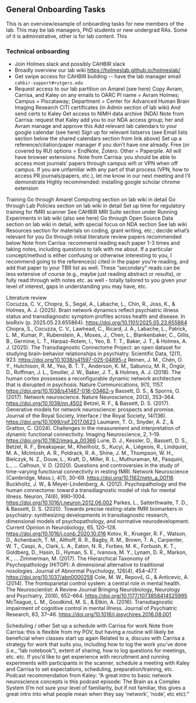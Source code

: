 ## General Onboarding Tasks
This is an overview/example of onboarding tasks for new members of the lab. This may be lab managers, PhD students or new undergrad RAs. Some of it is administrative, other is for lab content. This 



### Technical onboarding
- Join Holmes slack and possibly CAHBIR slack
- Broadly overview our lab wiki https://holmeslab.github.io/holmeslab/
- Get swipe access for CAHBIR building -- have the lab manager email `cahbir-support#rutgers.edu` 
- Request access to our lab partition on Amarel (see here)
Copy Avram, Carrisa, and Kaley on any emails to OARC
PI name = Avram Holmes; Campus = Piscataway; Department = Center for Advanced Human Brain Imaging Research
CITI certificates (in Admin section of lab wiki) 
And send certs to Kaley
Get access to NIMH data archive (NDA)
Note from Carrisa: request that Kaley add you to our NDA access group; her and Avram manage and approve this
Add relevant lab calendars to your google calendar (see here)
Sign up for relevant listservs (see Email lists section below the shared calendars section from link above)
Set up a reference/citation/paper manager if you don’t have one already. Free (or covered by RU) options = EndNote, Zotero. Other = Paperpile. All will have browser extensions.
Note from Carrisa: you should be able to access most journals’ papers through campus wifi or VPN when off campus. If you are unfamiliar with any part of that process (VPN, how to access PR journals/papers, etc.), let me know in our next meeting and I’ll demonstrate
Highly recommended: installing google scholar chrome extension

Training
Go through Amarel Computing section on lab wiki in detail 
Go through Lab Policies section on lab wiki in detail 
Set up time for regulatory training for fMRI scanner 
See CAHBIR MRI Suite section under Running Experiments in lab wiki (also see here)
Go through Open Source Data section on lab wiki in detail, with special focus on NDA section 
See lab wiki Resources section for materials on coding, grant writing, etc.; decide what’s relevant for you
Go through initial literature review papers recommended below
Note from Carrisa: recommend reading each paper 1-3 times and taking notes, including questions to talk with me about. If a particular concept/method is either confusing or otherwise interesting to you, I recommend going to the reference(s) cited in the paper you’re reading, and add that paper to your TBR list as well. These “secondary” reads can be less extensive of course (e.g., maybe just reading abstract or results), or fully read through with notes etc. as well - totally tailored to you given your level of interest, gaps in understanding you may have, etc. 

Literature review  
Cocuzza, C. V., Chopra, S., Segal, A., Labache, L., Chin, R., Joss, K., & Holmes, A. J. (2025). Brain network dynamics reflect psychiatric illness status and transdiagnostic symptom profiles across health and disease. In bioRxiv (p. 2025.05.23.655864). https://doi.org/10.1101/2025.05.23.655864 
Chopra, S., Cocuzza, C. V., Lawhead, C., Ricard, J. A., Labache, L., Patrick, L. M., Kumar, P., Rubenstein, A., Moses, J., Chen, L., Blankenbaker, C., Gillis, B., Germine, L. T., Harpaz-Rotem, I., Yeo, B. T. T., Baker, J. T., & Holmes, A. J. (2025). The Transdiagnostic Connectome Project: an open dataset for studying brain-behavior relationships in psychiatry. Scientific Data, 12(1), 923. https://doi.org/10.1038/s41597-025-04895-z 
Reinen, J. M., Chén, O. Y., Hutchison, R. M., Yeo, B. T. T., Anderson, K. M., Sabuncu, M. R., Öngür, D., Roffman, J. L., Smoller, J. W., Baker, J. T., & Holmes, A. J. (2018). The human cortex possesses a reconfigurable dynamic network architecture that is disrupted in psychosis. Nature Communications, 9(1), 1157. https://doi.org/10.1038/s41467-018-03462-y 
Bassett, D. S., & Sporns, O. (2017). Network neuroscience. Nature Neuroscience, 20(3), 353–364. https://doi.org/10.1038/nn.4502 
Betzel, R. F., & Bassett, D. S. (2017). Generative models for network neuroscience: prospects and promise. Journal of the Royal Society, Interface / the Royal Society, 14(136). https://doi.org/10.1098/rsif.2017.0623 
Laumann, T. O., Snyder, A. Z., & Gratton, C. (2024). Challenges in the measurement and interpretation of dynamic functional connectivity. Imaging Neuroscience, 2, 1–19. https://doi.org/10.1162/imag_a_00366 
Lurie, D. J., Kessler, D., Bassett, D. S., Betzel, R. F., Breakspear, M., Kheilholz, S., Kucyi, A., Liégeois, R., Lindquist, M. A., McIntosh, A. R., Poldrack, R. A., Shine, J. M., Thompson, W. H., Bielczyk, N. Z., Douw, L., Kraft, D., Miller, R. L., Muthuraman, M., Pasquini, L., … Calhoun, V. D. (2020). Questions and controversies in the study of time-varying functional connectivity in resting fMRI. Network Neuroscience (Cambridge, Mass.), 4(1), 30–69. https://doi.org/10.1162/netn_a_00116 
Buckholtz, J. W., & Meyer-Lindenberg, A. (2012). Psychopathology and the human connectome: toward a transdiagnostic model of risk for mental illness. Neuron, 74(6), 990–1004. https://doi.org/10.1016/j.neuron.2012.06.002 
Parkes, L., Satterthwaite, T. D., & Bassett, D. S. (2020). Towards precise resting-state fMRI biomarkers in psychiatry: synthesizing developments in transdiagnostic research, dimensional models of psychopathology, and normative neurodevelopment. Current Opinion in Neurobiology, 65, 120–128. https://doi.org/10.1016/j.conb.2020.10.016 
Kotov, R., Krueger, R. F., Watson, D., Achenbach, T. M., Althoff, R. R., Bagby, R. M., Brown, T. A., Carpenter, W. T., Caspi, A., Clark, L. A., Eaton, N. R., Forbes, M. K., Forbush, K. T., Goldberg, D., Hasin, D., Hyman, S. E., Ivanova, M. Y., Lynam, D. R., Markon, K., … Zimmerman, M. (2017). The Hierarchical Taxonomy of Psychopathology (HiTOP): A dimensional alternative to traditional nosologies. Journal of Abnormal Psychology, 126(4), 454–477. https://doi.org/10.1037/abn0000258 
Cole, M. W., Repovš, G., & Anticevic, A. (2014). The frontoparietal control system: a central role in mental health. The Neuroscientist: A Review Journal Bringing Neurobiology, Neurology and Psychiatry, 20(6), 652–664. https://doi.org/10.1177/1073858414525995 
McTeague, L. M., Goodkind, M. S., & Etkin, A. (2016). Transdiagnostic impairment of cognitive control in mental illness. Journal of Psychiatric Research, 83, 37–46. https://doi.org/10.1016/j.jpsychires.2016.08.001 

Scheduling / other 
Set up a schedule with Carrisa for work
Note from Carrisa: this is flexible from my POV, but having a routine will likely be beneficial when classes start up again 
Related to a, discuss with Carrisa a strategy for work that suits you, including how to log the work you’ve done (i.e., “lab notebook”), extent of sharing, how to log questions for meetings, etc. etc.
If you’d like to get experience with recruitment and running experiments with participants in the scanner, schedule a meeting with Kaley and Carrisa to set expectations, scheduling, preparation/training, etc. 
Podcast recommendation from Kaley: “A great intro to basic network neuroscience concepts is this podcast episode: The Brain as a Complex System (I’m not sure your level of familiarity, but if not familiar, this gives a great intro into what people mean when they say ’network’, ’node’, etc etc):”